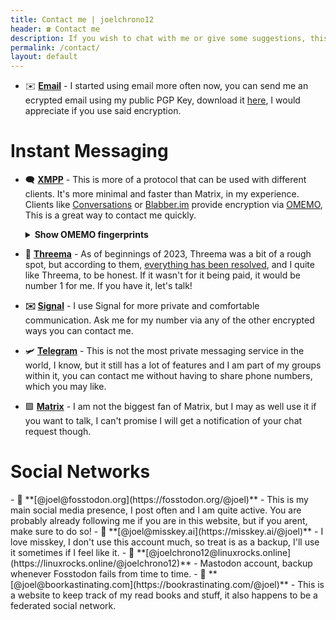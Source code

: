 ```yaml
---
title: Contact me | joelchrono12
header: ☎️ Contact me
description: If you wish to chat with me or give some suggestions, this is the place for that. Follow any link below to find the places where I usually hang out.
permalink: /contact/
layout: default
---
```



- ✉️ **[Email](mailto:joel.chrono@disroot.org)** - I started using email more often now, you can send me an ecrypted email using my public PGP Key, download it [here](https://keyoxide.org/2281776180B00C8FBA30BEA4E23D9C7FA57497A6), I would appreciate if you use said encryption.

# Instant Messaging

<div class="wrapper" markdown="1">

- 🗨️ **[XMPP](xmpp:chrono76@chat.sum7.eu)** - This is more of a protocol that can be used with different clients. It's more minimal and faster than Matrix, in my experience. Clients like [Conversations](https://conversations.im/) or [Blabber.im](https://blabber.im/) provide encryption via [OMEMO](https://conversations.im/omemo/), This is a great way to contact me quickly.
    <details>
    <summary><b>Show OMEMO fingerprints</b></summary>
    <b>Mobile</b>
    <pre>
    27dcd308 ba884796 9f12364a 42a20515
    78e570d7 52e6b532 491b1759 258a5023
    </pre>
    <b>Desktop</b>
    <pre>
    db4b799d 5981d799 e21022531 47903f7
    b065a3e7 1f4c7765 0049a88eb 9af425e
    </pre>
    </details>
- 💬 **[Threema](https://threema.id/WKM6NCSE)** - As of beginnings of 2023, Threema was a bit of a rough spot, but according to them, [everything has been resolved](https://threema.ch/en/blog/posts/news-alleged-weaknesses-statement), and I quite like Threema, to be honest. If it wasn't for it being paid, it would be number 1 for me. If you have it, let's talk!
- **✉️ [Signal](https://signal.org/es/download/)** - I use Signal for more private and comfortable communication. Ask me for my number via any of the other encrypted ways you can contact me.

- 🛩 **[Telegram](https://t.me/joelchrono12)** - This is not the most private messaging service in the world, I know, but it still has a lot of features and I am part of my groups within it, you can contact me without having to share phone numbers, which you may like.
- 🟩 **[Matrix](https://matrix.to/#/@joelchrono12:matrix.org)** - I am not the biggest fan of Matrix, but I may as well use it if you want to talk, I can't promise I will get a notification of your chat request though.
<!--- **🕹 [Itch.io](https://joelchrono12.itch.io/)** - This is my itch page. Itch.io its a website used to host games and game jams. You can access all of my games, which are not masterpieces, but still a bit of fun. Follow me there if you are interested in following updates and releases of my game projects.-->
<!--- **💻 [GitHub](https://github.com/joelchrono12)** - Here you can check out some of my projects, there are not a lot, but I still would love to try stuff out and contribute however I can. I have done a lot of icons for the Arcticons icon pack.-->

</div>

# Social Networks

<div class="wrapper" markdown="1">
- 🐘 **[@joel@fosstodon.org](https://fosstodon.org/@joel)** - This is my main social media presence, I post often and I am quite active. You are probably already following me if you are in this website, but if you arent, make sure to do so!
- 🐘 **[@joel@misskey.ai](https://misskey.ai/@joel)** - I love misskey, I don't use this account much, so treat is as a backup, I'll use it sometimes if I feel like it.
- 🐘 **[@joelchrono12@linuxrocks.online](https://linuxrocks.online/@joelchrono12)** - Mastodon account, backup whenever Fosstodon fails from time to time.
- 📖 **[@joel@boorkastinating.com](https://bookrastinating.com/@joel)** - This is a website to keep track of my read books and stuff, it also happens to be a federated social network.
</div>
